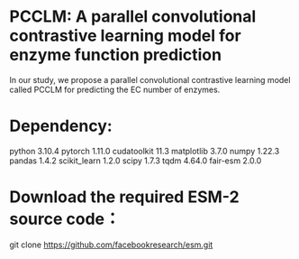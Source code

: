 # PCCLM: A parallel convolutional contrastive learning model for enzyme function prediction
In our study, we propose a parallel convolutional contrastive learning model called PCCLM for predicting the EC number of enzymes.
# Dependency:
python 3.10.4
pytorch 1.11.0 
cudatoolkit 11.3
matplotlib 3.7.0
numpy 1.22.3
pandas 1.4.2
scikit_learn 1.2.0
scipy 1.7.3
tqdm 4.64.0
fair-esm 2.0.0
# Download the required ESM-2 source code：
git clone https://github.com/facebookresearch/esm.git
